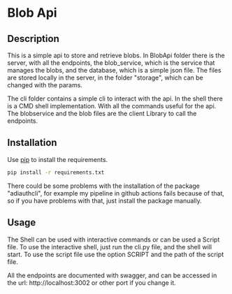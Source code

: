 # Blob Api

## Description

This is a simple api to store and retrieve blobs.
In BlobApi folder there is the server, with all the endpoints, the blob_service, which is the service that manages the blobs, and the database, which is a simple json file.
The files are stored locally in the server, in the folder "storage", which can be changed with the params.

The cli folder contains a simple cli to interact with the api.
In the shell there is a CMD shell implementation. With all the commands useful for the api.
The blobservice and the blob files are the client Library to call the endpoints.

## Installation

Use [pip](https://pip.pypa.io/en/stable/) to install the requirements.

```bash
pip install -r requirements.txt 
```

There could be some problems with the installation of the package "adiauthcli", for example my pipeline in github actions fails because of that, so if you have problems with that, just install the package manually.

## Usage
The Shell can be used with interactive commands or can be used a Script file.
To use the interactive shell, just run the cli.py file, and the shell will start.
To use the script file use the option SCRIPT and the path of the script file.

All the endpoints are documented with swagger, and can be accessed in the url: http://localhost:3002 or other port if you change it.
